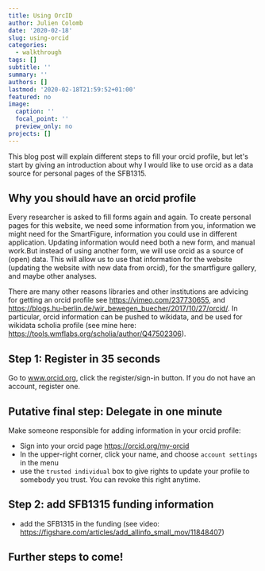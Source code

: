 ```yaml
---
title: Using OrcID
author: Julien Colomb
date: '2020-02-18'
slug: using-orcid
categories:
  - walkthrough
tags: []
subtitle: ''
summary: ''
authors: []
lastmod: '2020-02-18T21:59:52+01:00'
featured: no
image:
  caption: ''
  focal_point: ''
  preview_only: no
projects: []
---
```


This blog post will explain different steps to fill your orcid profile, but let's start by giving an introduction about why I would like to use orcid as a data source for personal pages of the SFB1315.

## Why you should have an orcid profile

Every researcher is asked to fill forms again and again. To create personal pages for this website, we need some information from you, information we might need for the SmartFigure, information you could use in different application. Updating information would need both a new form, and manual work.But instead of using another form, we will use orcid as a source of (open) data. This will allow us to use that information for the website (updating the website with new data from orcid), for the smartfigure gallery, and maybe other analyses. 

There are many other reasons libraries and other institutions are advicing for getting an orcid profile see https://vimeo.com/237730655,
and https://blogs.hu-berlin.de/wir_bewegen_buecher/2017/10/27/orcid/. In particular, orcid information can be pushed to wikidata, and be used for wikidata scholia profile (see mine here: https://tools.wmflabs.org/scholia/author/Q47502306).


## Step 1: Register in 35 seconds

Go to www.orcid.org, click the register/sign-in button. If you do not have an account, register one.

## Putative final step: Delegate in one minute

Make someone responsible for adding information in your orcid profile: 
- Sign into your orcid page https://orcid.org/my-orcid
- In the upper-right corner, click your name, and choose `account settings` in the menu
- use the `trusted individual` box to give rights to update your profile to somebody you trust. You can revoke this right anytime.

## Step 2: add SFB1315 funding information

- add the SFB1315 in the funding (see video: https://figshare.com/articles/add_allinfo_small_mov/11848407)

## Further steps to come!

<!--- 
3b. ADD INFO (5-120 min)
(once you signed in, we can add more information, be sure to set the visibility to "public.

- add the SFB1315 in the funding (see video: https://figshare.com/articles/add_allinfo_small_mov/11848407)

Optional information imported in the website:
- add a biography text
- add a link to a picture of you, name it “picture"
- add a link to your page in the lab, be sure to mention “lab” in its name and put it preferably in the first position.
- add links you would like to see on your personal page on the website like twitter, github or gitlab pages. 
- add a visible main email address


Optional information not (yet) imported in the website:

- add all your publication
- add all your funding
- add your affiliations (present and past, in the Employment field)
- add education and qualifications
- add all your other research outputs (datasets, software,...) anything with a doi counts

Optional cool stuff you can do with your orcid
- get a scienceopen profile
- check your impact story badges
- create a wikidata scholia page (including co-author graphical representation)
- ...

---!>
